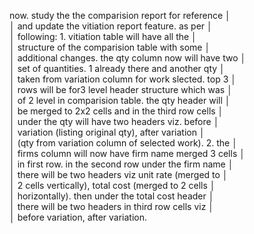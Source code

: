 now. study the the comparision report for reference  │   
│    and update the vitiation report feature. as per      │   
│    following: 1. vitiation table will have all the      │   
│    structure of the comparision table with some         │   
│    additional changes. the qty column now will have two │   
│     set of quantities. 1 already there and another qty  │   
│    taken from variation column for work slected. top 3  │   
│    rows will be for3 level header structure which was   │   
│    of 2 level in comparision table. the qty header will │   
│     be merged to 2x2 cells and in the third row cells   │   
│    under the qty will have two headers viz. before      │   
│    variation (listing original qty), after variation    │   
│    (qty from variation column of selected work). 2. the │   
│     firms column will now have firm name merged 3 cells │   
│     in first row. in the second row under the firm name │   
│     there will be two headers viz unit rate (merged to  │   
│    2 cells vertically), total cost (merged to 2 cells   │   
│    horizontally). then under the total cost header      │   
│    there will be two headers in third row cells viz     │   
│    before variation, after variation. 